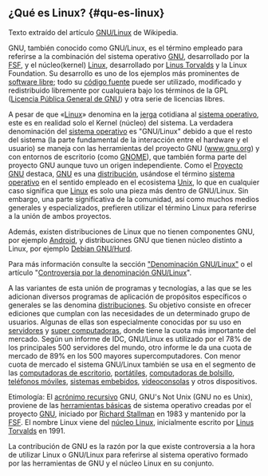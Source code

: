 ## ¿Qué es Linux? {#qu-es-linux}

Texto extraído del artículo [GNU/Linux](https://www.google.com/url?q=https://es.wikipedia.org/wiki/GNU/Linux&sa=D&ust=1509364089067000&usg=AFQjCNEHFlXs7fkWTGKPVxumw6loQWO5lQ) de Wikipedia.

GNU, también conocido como GNU/Linux, es el término empleado para referirse a la combinación del sistema operativo [GNU](https://www.google.com/url?q=https://es.wikipedia.org/wiki/GNU&sa=D&ust=1509364089067000&usg=AFQjCNG7w3zJPC4cNYpMg-CT2p_sYRxLMQ), desarrollado por la [FSF](https://www.google.com/url?q=https://es.wikipedia.org/wiki/FSF&sa=D&ust=1509364089068000&usg=AFQjCNEWVCs9Ydq0Re5Q6vXGR7vXt3Yk5Q), y el núcleo(kernel) [Linux](https://www.google.com/url?q=https://es.wikipedia.org/wiki/N%25C3%25BAcleo_Linux&sa=D&ust=1509364089068000&usg=AFQjCNEsTgTnEpnIaMGs_sSxVFhCBZDxBQ), desarrollado por [Linus Torvalds](https://www.google.com/url?q=https://es.wikipedia.org/wiki/Linus_Torvalds&sa=D&ust=1509364089069000&usg=AFQjCNFGppYoNrP9zRwa1ggsFnvkJpAvig) y la Linux Foundation. Su desarrollo es uno de los ejemplos más prominentes de [software libre](https://www.google.com/url?q=https://es.wikipedia.org/wiki/Software_libre&sa=D&ust=1509364089069000&usg=AFQjCNHzb7d4DVV3yg1OcE1rP7zFOMOELA); todo su [código fuente](https://www.google.com/url?q=https://es.wikipedia.org/wiki/C%25C3%25B3digo_fuente&sa=D&ust=1509364089070000&usg=AFQjCNFEIOKBiyPEvXbTAUVoEkF8qsxKJw) puede ser utilizado, modificado y redistribuido libremente por cualquiera bajo los términos de la GPL ([Licencia Pública General de GNU](https://www.google.com/url?q=https://es.wikipedia.org/wiki/GPL&sa=D&ust=1509364089070000&usg=AFQjCNFKLznLsY_SgV94fJCztaYHSbC1bA)) y otra serie de licencias libres.

A pesar de que «[Linux](https://www.google.com/url?q=https://es.wikipedia.org/wiki/Linux_(n%25C3%25BAcleo)&sa=D&ust=1509364089071000&usg=AFQjCNFM41-Q74dXqjpUaTRmuT7x7TR9ZQ)» denomina en la [jerga](https://www.google.com/url?q=https://es.wikipedia.org/wiki/Jerga&sa=D&ust=1509364089072000&usg=AFQjCNF2foB73xrc1Z5m-p4droshBe4AGw) cotidiana al [sistema operativo](https://www.google.com/url?q=https://es.wikipedia.org/wiki/Sistema_operativo&sa=D&ust=1509364089072000&usg=AFQjCNHuNjckVGhfMg39t9T5oHXTRpfhpg), este es en realidad solo el Kernel (núcleo) del sistema. La verdadera denominación del [sistema operativo](https://www.google.com/url?q=https://es.wikipedia.org/wiki/Sistema_operativo&sa=D&ust=1509364089073000&usg=AFQjCNFKl6XaznrttRhASYssTSNByAbT4w) es &quot;GNU/Linux&quot; debido a que el resto del sistema (la parte fundamental de la interacción entre el hardware y el usuario) se maneja con las herramientas del proyecto GNU (www.gnu.org) y con entornos de escritorio (como [GNOME](https://www.google.com/url?q=https://es.wikipedia.org/wiki/GNOME&sa=D&ust=1509364089073000&usg=AFQjCNFtFVGkjIyEM5DlnjPQQ4Kfw61sQA)), que también forma parte del proyecto GNU aunque tuvo un origen independiente. Como el [Proyecto GNU](https://www.google.com/url?q=https://es.wikipedia.org/wiki/Proyecto_GNU&sa=D&ust=1509364089074000&usg=AFQjCNHyETdDaLWsQ6ZBH5QMR0lF513XUA) destaca, [GNU](https://www.google.com/url?q=https://es.wikipedia.org/wiki/GNU&sa=D&ust=1509364089074000&usg=AFQjCNHKqOHhoU6rdZfyubR2KLgA-YgI9g) es una [distribución](https://www.google.com/url?q=https://es.wikipedia.org/wiki/Distribuci%25C3%25B3n_de_Linux&sa=D&ust=1509364089075000&usg=AFQjCNF_zx7YoR85YDIuAsedVLA7c5THRw), usándose el término [sistema operativo](https://www.google.com/url?q=https://es.wikipedia.org/wiki/Sistema_operativo&sa=D&ust=1509364089075000&usg=AFQjCNEiJ5JVEaGpMg5czi3DbnO_Uws0Mg) en el sentido empleado en el ecosistema [Unix](https://www.google.com/url?q=https://es.wikipedia.org/wiki/Unix&sa=D&ust=1509364089076000&usg=AFQjCNGQuI5SmreWNSX1RbvaN2Bq9qQVxg), lo que en cualquier caso significa que [Linux](https://www.google.com/url?q=https://es.wikipedia.org/wiki/Linux&sa=D&ust=1509364089076000&usg=AFQjCNGYkt-L4nwhPuisc6GQ1gHa1qh7Ow) es solo una pieza más dentro de GNU/Linux. Sin embargo, una parte significativa de la comunidad, así como muchos medios generales y especializados, prefieren utilizar el término Linux para referirse a la unión de ambos proyectos.

Además, existen distribuciones de Linux que no tienen componentes GNU, por ejemplo [Android](https://www.google.com/url?q=https://es.wikipedia.org/wiki/Android&sa=D&ust=1509364089077000&usg=AFQjCNGn1XagjE_3pyn3bO38FsSjn228jw), y distribuciones GNU que tienen núcleo distinto a Linux, por ejemplo [Debian GNU/Hurd](https://www.google.com/url?q=https://es.wikipedia.org/wiki/Debian_GNU/Hurd&sa=D&ust=1509364089078000&usg=AFQjCNGt09AKroJFR8e54iXdzRF1u2t7xw).

Para más información consulte la sección [&quot;Denominación GNU/Linux&quot;](https://www.google.com/url?q=https://es.wikipedia.org/wiki/GNU/Linux%23Denominaci.C3.B3n_GNU.2FLinux&sa=D&ust=1509364089078000&usg=AFQjCNEWHQ5y0FPn5wVHVWHVGqasSui2vQ) o el artículo &quot;[Controversia por la denominación GNU/Linux](https://www.google.com/url?q=https://es.wikipedia.org/wiki/Controversia_por_la_denominaci%25C3%25B3n_GNU/Linux&sa=D&ust=1509364089079000&usg=AFQjCNE3gSakGHID-fE7Do4Uyx-FiCKYig)&quot;.

A las variantes de esta unión de programas y tecnologías, a las que se les adicionan diversos programas de aplicación de propósitos específicos o generales se las denomina [distribuciones](https://www.google.com/url?q=https://es.wikipedia.org/wiki/Distribuci%25C3%25B3n_Linux&sa=D&ust=1509364089080000&usg=AFQjCNELwmBEBD4G5F6N_VAWWZhMTZPpFw). Su objetivo consiste en ofrecer ediciones que cumplan con las necesidades de un determinado grupo de usuarios. Algunas de ellas son especialmente conocidas por su uso en [servidores](https://www.google.com/url?q=https://es.wikipedia.org/wiki/Servidor&sa=D&ust=1509364089080000&usg=AFQjCNE_TDodCIp4_R13RY6frcNRDNfIWw) y [super computadoras](https://www.google.com/url?q=https://es.wikipedia.org/wiki/Supercomputadora&sa=D&ust=1509364089081000&usg=AFQjCNFiP2VgdXBZp1711jEl8TgqGDtK8w), donde tiene la cuota más importante del mercado. Según un informe de IDC, GNU/Linux es utilizado por el 78% de los principales 500 servidores del mundo, otro informe le da una cuota de mercado de 89% en los 500 mayores supercomputadores. Con menor cuota de mercado el sistema GNU/Linux también se usa en el segmento de las [computadoras de escritorio](https://www.google.com/url?q=https://es.wikipedia.org/wiki/Computadora_de_escritorio&sa=D&ust=1509364089081000&usg=AFQjCNHDRk1ggsckj7_4wiZnC-7V_3Ve4w), [portátiles](https://www.google.com/url?q=https://es.wikipedia.org/wiki/Computador_port%25C3%25A1til&sa=D&ust=1509364089082000&usg=AFQjCNEhxyX2FflscuUNnA0tDmCd7IMBFQ), [computadoras de bolsillo](https://www.google.com/url?q=https://es.wikipedia.org/wiki/PDA&sa=D&ust=1509364089082000&usg=AFQjCNEDBMfgMhlBjZqCzuGqNQbStAPMTQ), [teléfonos móviles](https://www.google.com/url?q=https://es.wikipedia.org/wiki/Tel%25C3%25A9fono_celular&sa=D&ust=1509364089083000&usg=AFQjCNGWmmziKGq4naJvMR2sF6KYs7TTOA), [sistemas embebidos](https://www.google.com/url?q=https://es.wikipedia.org/wiki/Sistema_embebido&sa=D&ust=1509364089083000&usg=AFQjCNHWR8LfopT2SlQRkMDOrxa5MGO4TQ), [videoconsolas](https://www.google.com/url?q=https://es.wikipedia.org/wiki/Videoconsola&sa=D&ust=1509364089084000&usg=AFQjCNG112nDkLFFTq-iBZ9G4fovFGV1SA) y otros dispositivos.

Etimología: El [acrónimo recursivo](https://www.google.com/url?q=https://es.wikipedia.org/wiki/Acr%25C3%25B3nimo_recursivo&sa=D&ust=1509364089085000&usg=AFQjCNFXOOKyMgwRtNQUauJUAqyAqnumEw) GNU, GNU&#039;s Not Unix (GNU no es Unix), proviene de las [herramientas básicas](https://www.google.com/url?q=https://es.wikipedia.org/wiki/Software_de_sistema&sa=D&ust=1509364089085000&usg=AFQjCNFAMFxctXgSe3JMBpgGyLR0D7gRQg) de sistema operativo creadas por el proyecto [GNU](https://www.google.com/url?q=https://es.wikipedia.org/wiki/GNU&sa=D&ust=1509364089086000&usg=AFQjCNH8HkOEzM88kk6F5DsdVxrijRW1Fw), iniciado por [Richard Stallman](https://www.google.com/url?q=https://es.wikipedia.org/wiki/Richard_Stallman&sa=D&ust=1509364089086000&usg=AFQjCNFcSEdF20QHkduZnx4iXGFFqeAUTw) en 1983 y mantenido por la [FSF](https://www.google.com/url?q=https://es.wikipedia.org/wiki/FSF&sa=D&ust=1509364089087000&usg=AFQjCNFYUffj0dbceWiveLj7DZhdSlMj0A). El nombre Linux viene del [núcleo Linux](https://www.google.com/url?q=https://es.wikipedia.org/wiki/Linux_(n%25C3%25BAcleo)&sa=D&ust=1509364089087000&usg=AFQjCNEmz0zDjI4CNKpJydDLtMDj8MC0Xg), inicialmente escrito por [Linus Torvalds](https://www.google.com/url?q=https://es.wikipedia.org/wiki/Linus_Torvalds&sa=D&ust=1509364089088000&usg=AFQjCNHVm9c-IP_zxhV4oz5zbhMiHD8GIA) en 1991.

La contribución de GNU es la razón por la que existe controversia a la hora de utilizar Linux o GNU/Linux para referirse al sistema operativo formado por las herramientas de GNU y el núcleo Linux en su conjunto.